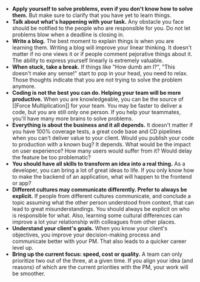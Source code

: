 - **Apply yourself to solve problems, even if you don't know how to solve them.** But make sure to clarify that you have yet to learn things.
- **Talk about what's happening with your task.** Any obstacle you face should be notified to the people who are responsible for you. Do not let problems blow when a deadline is closing in.  
- **Write a blog.** The best moment to explain things is when you are learning them. Writing a blog will improve your linear thinking. It doesn't matter if no one views it or if people comment pejorative things about it. The ability to express yourself linearly is extremely valuable.
- **When stuck, take a break.** If things like "How dumb am I?", "This doesn't make any sense!" start to pop in your head, you need to relax. Those thoughts indicate that you are not trying to solve the problem anymore.
- **Coding is not the best you can do.  Helping your team will be more productive.** When you are knowledgeable, you can be the source of [[Force Multiplication]] for your team. You may be faster to deliver a code, but you are still only one person. If you help your teammates, you'll have many more brains to solve problems.
- **Everything is about the business and it all depends.** It doesn't matter if you have 100% coverage tests, a great code base and CD pipelines when you can't deliver value to your client. Would you publish your code to production with a known bug? It depends. What would be the impact on user experience? How many users would suffer from it? Would delay the feature be too problematic?
- **You should have all skills to transform an idea into a real thing.** As a developer, you can bring a lot of great ideas to life. If you only know how to make the backend of an application, what will happen to the frontend or app?
- **Different cultures may communicate differently. Prefer to always be explicit.** If people from different cultures communicate, and conclude a topic assuming what the other person understood from context, that can lead to great misunderstandings. You should always be explicit on who is responsible for what. Also, learning some cultural differences can improve a lot your relationship with colleagues from other places.
- **Understand your client's goals.** When you know your client's objectives, you improve your decision-making process and communicate better with your PM. That also leads to a quicker career level up.
- **Bring up the current focus: speed, cost or quality.** A team can only prioritize two out of the three, at a given time. If you align your idea (and reasons) of which are the current priorities with the PM, your work will be smoother.